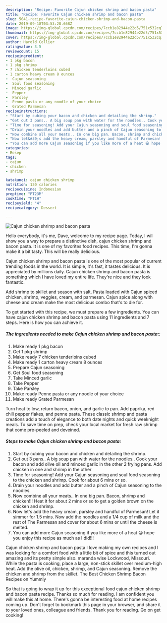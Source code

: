 ```yaml
---
description: "Recipe: Favorite Cajun chicken shrimp and bacon pasta"
title: "Recipe: Favorite Cajun chicken shrimp and bacon pasta"
slug: 5041-recipe-favorite-cajun-chicken-shrimp-and-bacon-pasta
date: 2019-09-18T03:53:28.668Z
image: https://img-global.cpcdn.com/recipes/7ccb1e82944e22d5/751x532cq70/cajun-chicken-shrimp-and-bacon-pasta-recipe-main-photo.jpg
thumbnail: https://img-global.cpcdn.com/recipes/7ccb1e82944e22d5/751x532cq70/cajun-chicken-shrimp-and-bacon-pasta-recipe-main-photo.jpg
cover: https://img-global.cpcdn.com/recipes/7ccb1e82944e22d5/751x532cq70/cajun-chicken-shrimp-and-bacon-pasta-recipe-main-photo.jpg
author: Harold Collier
ratingvalue: 3.5
reviewcount: 15
recipeingredient:
- 1 pkg bacon
- 1 pkg shrimp
- 7 chicken tenderloins cubed
- 1 carton heavy cream 8 ounces
-  Cajun seasoning
-  Soul food seasoning
-  Minced garlic
-  Pepper
-  Parsley
-  Penne pasta or any noodle of your choice
-  Grated Parmesan
recipeinstructions:
- "Start by cubing your bacon and chicken and detailing the shrimp."
- "Get out 3 pans.. A big soup pan with water for the noodles.. Cook your bacon and add olive oil and minced garlic in the other 2 frying pans. Add chicken in one and shrimp in the other"
- "Time for seasoning! Add your Cajun seasoning and soul food seasoning to the chicken and shrimp. Cook for about 6 mins or so."
- "Drain your noodles and add butter and a pinch of Cajun seasoning to the noodles."
- "Now combine all your meats.. In one big pan. Bacon, shrimp and chicken!!! Heat it for about 2 mins or so to get a golden brown on the chicken and shrimp."
- "Now let&#39;s add the heavy cream, parsley and handful of Parmesan! Let it simmer for 1.5 mins. Now add the noodles and a 1/4 cup of milk and the rest of The Parmesan and cover for about 6 mins or until the cheese is melted."
- "You can add more Cajun seasoning if you like more of a heat 😀 hope you enjoy this recipe as much as I did!!!"
categories:
- Resep
tags:
- cajun
- chicken
- shrimp

katakunci: cajun chicken shrimp
nutrition: 130 calories
recipecuisine: Indonesian
preptime: "PT23M"
cooktime: "PT1H"
recipeyield: "4"
recipecategory: Dessert

---
```



![Cajun chicken shrimp and bacon pasta](https://img-global.cpcdn.com/recipes/7ccb1e82944e22d5/751x532cq70/cajun-chicken-shrimp-and-bacon-pasta-recipe-main-photo.jpg)

Hello everybody, it's me, Dave, welcome to my recipe page. Today, I will show you a way to prepare a distinctive dish, cajun chicken shrimp and bacon pasta. It is one of my favorites food recipes. This time, I'm gonna make it a bit tasty. This will be really delicious.

Cajun chicken shrimp and bacon pasta is one of the most popular of current trending foods in the world. It is simple, it's fast, it tastes delicious. It is appreciated by millions daily. Cajun chicken shrimp and bacon pasta is something which I have loved my entire life. They're nice and they look fantastic.

Add shrimp to skillet and season with salt. Pasta loaded with Cajun spiced chicken, shrimp, veggies, cream, and parmesan. Cajun spice along with cheese and cream make the most delicious combo that&#39;s to die for.


To get started with this recipe, we must prepare a few ingredients. You can have cajun chicken shrimp and bacon pasta using 11 ingredients and 7 steps. Here is how you can achieve it.

##### The ingredients needed to make Cajun chicken shrimp and bacon pasta::

1. Make ready 1 pkg bacon
1. Get 1 pkg shrimp
1. Make ready 7 chicken tenderloins cubed
1. Make ready 1 carton heavy cream 8 ounces
1. Prepare  Cajun seasoning
1. Get  Soul food seasoning
1. Take  Minced garlic
1. Take  Pepper
1. Take  Parsley
1. Make ready  Penne pasta or any noodle of your choice
1. Make ready  Grated Parmesan


Turn heat to low, return bacon, onion, and garlic to pan. Add paprika, red chili pepper flakes, and penne pasta. These classic shrimp and pasta creations add a touch of elegance to both date nights and quick weeknight meals. To save time on prep, check your local market for fresh raw shrimp that come pre-peeled and deveined. 

##### Steps to make Cajun chicken shrimp and bacon pasta:

1. Start by cubing your bacon and chicken and detailing the shrimp.
1. Get out 3 pans.. A big soup pan with water for the noodles.. Cook your bacon and add olive oil and minced garlic in the other 2 frying pans. Add chicken in one and shrimp in the other
1. Time for seasoning! Add your Cajun seasoning and soul food seasoning to the chicken and shrimp. Cook for about 6 mins or so.
1. Drain your noodles and add butter and a pinch of Cajun seasoning to the noodles.
1. Now combine all your meats.. In one big pan. Bacon, shrimp and chicken!!! Heat it for about 2 mins or so to get a golden brown on the chicken and shrimp.
1. Now let&#39;s add the heavy cream, parsley and handful of Parmesan! Let it simmer for 1.5 mins. Now add the noodles and a 1/4 cup of milk and the rest of The Parmesan and cover for about 6 mins or until the cheese is melted.
1. You can add more Cajun seasoning if you like more of a heat 😀 hope you enjoy this recipe as much as I did!!!


Cajun chicken shrimp and bacon pasta I love making my own recipes and I was looking for a comfort food with a little bit of spice and this turned out amazing and its pretty simple also. maranda wise Lockwood, Missouri. While the pasta is cooking, place a large, non-stick skillet over medium-high heat. Add the olive oil, chicken, shrimp, and Cajun seasoning. Remove the chicken and shrimp from the skillet. The Best Chicken Shrimp Bacon Recipes on Yummly 

So that is going to wrap it up for this exceptional food cajun chicken shrimp and bacon pasta recipe. Thanks so much for reading. I am confident you will make this at home. There's gonna be interesting food at home recipes coming up. Don't forget to bookmark this page in your browser, and share it to your loved ones, colleague and friends. Thank you for reading. Go on get cooking!

